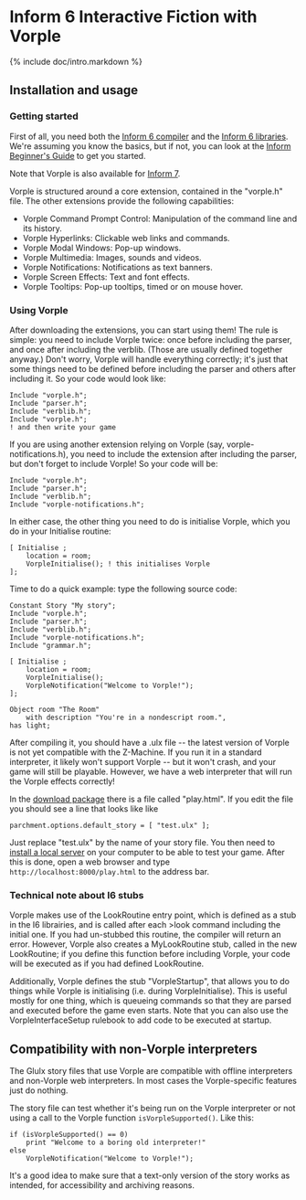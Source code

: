 # Inform 6 Interactive Fiction with Vorple

{% include doc/intro.markdown %}

## Installation and usage

### Getting started

First of all, you need both the [Inform 6 compiler](https://github.com/DavidKinder/Inform6/)
and the [Inform 6 libraries](https://github.com/DavidGriffith/inform6lib). We're
assuming you know the basics, but if not, you can look at the
[Inform Beginner's Guide](http://inform-fiction.org/manual/download_ibg.html) to get you started.

Note that Vorple is also available for [Inform 7](http://inform7.com).

Vorple is structured around a core extension, contained in the "vorple.h" file.
The other extensions provide the following capabilities:

* Vorple Command Prompt Control: Manipulation of the command line and its history.
* Vorple Hyperlinks: Clickable web links and commands.
* Vorple Modal Windows: Pop-up windows.
* Vorple Multimedia: Images, sounds and videos.
* Vorple Notifications: Notifications as text banners.
* Vorple Screen Effects: Text and font effects.
* Vorple Tooltips: Pop-up tooltips, timed or on mouse hover.

### Using Vorple

After downloading the extensions, you can start using them! The rule is simple:
you need to include Vorple twice: once before including the parser, and once
after including the verblib. (Those are usually defined together anyway.) Don't
worry, Vorple will handle everything correctly; it's just that some things need
to be defined before including the parser and others after including it. So your
code would look like:

    Include "vorple.h";
    Include "parser.h";
    Include "verblib.h";
    Include "vorple.h";
    ! and then write your game

If you are using another extension relying on Vorple (say, vorple-notifications.h),
you need to include the extension after including the parser, but don't forget
to include Vorple! So your code will be:

    Include "vorple.h";
    Include "parser.h";
    Include "verblib.h";
    Include "vorple-notifications.h";

In either case, the other thing you need to do is initialise Vorple, which you do
in your Initialise routine:

    [ Initialise ;
        location = room;
        VorpleInitialise();	! this initialises Vorple
    ];


Time to do a quick example: type the following source code:

    Constant Story "My story";
    Include "vorple.h";
    Include "parser.h";
    Include "verblib.h";
    Include "vorple-notifications.h";
    Include "grammar.h";
    
    [ Initialise ;
        location = room;
        VorpleInitialise();
        VorpleNotification("Welcome to Vorple!");
    ];
    
    Object room "The Room"
        with description "You're in a nondescript room.",
    has light;

After compiling it, you should have a .ulx file -- the latest version of Vorple
is not yet compatible with the Z-Machine. If you run it in a standard
interpreter, it likely won't support Vorple -- but it won't crash, and your
game will still be playable. However, we have a web interpreter
that will run the Vorple effects correctly!

In the [download package](/download/#inform6) there is a file called "play.html".
If you edit the file you should see a line that looks like like
 
    parchment.options.default_story = [ "test.ulx" ];

Just replace "test.ulx" by the name of your story file. You then need to
[install a local server]({{site.url}}/doc/localhost) on your computer to be able
to test your game. After this is done, open a web browser and
type `http://localhost:8000/play.html` to the address bar.


### Technical note about I6 stubs

Vorple makes use of the LookRoutine entry point, which is defined as a stub
in the I6 librairies, and is called after each >look command including the
initial one. If you had un-stubbed this routine, the compiler will return
an error. However, Vorple also creates a MyLookRoutine stub, called in the
new LookRoutine; if you define this function before including Vorple,
your code will be executed as if you had defined LookRoutine.

Additionally, Vorple defines the stub "VorpleStartup", that allows you to
do things while Vorple is initialising (i.e. during VorpleInitialise). This
is useful mostly for one thing, which is queueing commands so that they are
parsed and executed before the game even starts. Note that you can also
use the VorpleInterfaceSetup rulebook to add code to be executed at startup.


## Compatibility with non-Vorple interpreters

The Glulx story files that use Vorple are compatible with offline interpreters
and non-Vorple web interpreters. In most cases the Vorple-specific features
just do nothing.

The story file can test whether it's being run on the Vorple interpreter or not
using a call to the Vorple function `isVorpleSupported()`. Like this:

	if (isVorpleSupported() == 0)
		print "Welcome to a boring old interpreter!"
	else
		VorpleNotification("Welcome to Vorple!");

It's a good idea to make sure that a text-only version of the story works
as intended, for accessibility and archiving reasons.


